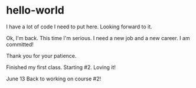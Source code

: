 # hello-world

I have a lot of code I need to put here. Looking forward to it.

Ok, I'm back. This time I'm serious. I need a new job and a new
career. I am committed!

Thank you for your patience.

Finished my first class. Starting #2. Loving it!

June 13
Back to working on course #2!
